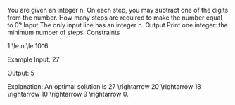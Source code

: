 You are given an integer n. On each step, you may subtract one of the digits from the number.
How many steps are required to make the number equal to 0?
Input
The only input line has an integer n.
Output
Print one integer: the minimum number of steps.
Constraints

1 \le n \le 10^6

Example
Input:
27

Output:
5

Explanation: An optimal solution is 27 \rightarrow 20 \rightarrow 18 \rightarrow 10 \rightarrow 9 \rightarrow 0.